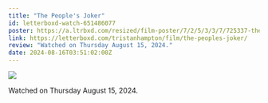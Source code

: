 ```yaml
---
title: "The People's Joker"
id: letterboxd-watch-651486077
poster: https://a.ltrbxd.com/resized/film-poster/7/2/5/3/3/7/725337-the-people-s-joker-0-600-0-900-crop.jpg?v=28f0a75d7a
link: https://letterboxd.com/tristanhampton/film/the-peoples-joker/
review: "Watched on Thursday August 15, 2024."
date: 2024-08-16T03:51:02:00Z
---
```

 <p><img src="https://a.ltrbxd.com/resized/film-poster/7/2/5/3/3/7/725337-the-people-s-joker-0-600-0-900-crop.jpg?v=28f0a75d7a"/></p> <p>Watched on Thursday August 15, 2024.</p>